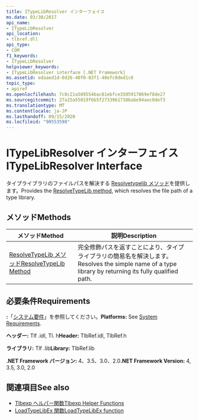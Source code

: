 ```yaml
---
title: ITypeLibResolver インターフェイス
ms.date: 03/30/2017
api_name:
- ITypeLibResolver
api_location:
- tlbref.dll
api_type:
- COM
f1_keywords:
- ITypeLibResolver
helpviewer_keywords:
- ITypeLibResolver interface [.NET Framework]
ms.assetid: edaaed1d-0d26-40f0-83f1-48efc0ded1c6
topic_type:
- apiref
ms.openlocfilehash: 7c8c21a589554bac81ebfce3505917869ef8de27
ms.sourcegitcommit: 27a15a55019f6b5f2733961738babe94aec0def3
ms.translationtype: MT
ms.contentlocale: ja-JP
ms.lasthandoff: 09/15/2020
ms.locfileid: "90553598"
---
```

# <a name="itypelibresolver-interface"></a><span data-ttu-id="aa8eb-102">ITypeLibResolver インターフェイス</span><span class="sxs-lookup"><span data-stu-id="aa8eb-102">ITypeLibResolver Interface</span></span>
<span data-ttu-id="aa8eb-103">タイプライブラリのファイルパスを解決する [Resolvetypelib メソッド](resolvetypelib-method.md)を提供します。</span><span class="sxs-lookup"><span data-stu-id="aa8eb-103">Provides the [ResolveTypeLib method](resolvetypelib-method.md), which resolves the file path of a type library.</span></span>  
  
## <a name="methods"></a><span data-ttu-id="aa8eb-104">メソッド</span><span class="sxs-lookup"><span data-stu-id="aa8eb-104">Methods</span></span>  
  
|<span data-ttu-id="aa8eb-105">メソッド</span><span class="sxs-lookup"><span data-stu-id="aa8eb-105">Method</span></span>|<span data-ttu-id="aa8eb-106">説明</span><span class="sxs-lookup"><span data-stu-id="aa8eb-106">Description</span></span>|  
|------------|-----------------|  
|[<span data-ttu-id="aa8eb-107">ResolveTypeLib メソッド</span><span class="sxs-lookup"><span data-stu-id="aa8eb-107">ResolveTypeLib Method</span></span>](resolvetypelib-method.md)|<span data-ttu-id="aa8eb-108">完全修飾パスを返すことにより、タイプライブラリの簡易名を解決します。</span><span class="sxs-lookup"><span data-stu-id="aa8eb-108">Resolves the simple name of a type library by returning its fully qualified path.</span></span>|  
  
## <a name="requirements"></a><span data-ttu-id="aa8eb-109">必要条件</span><span class="sxs-lookup"><span data-stu-id="aa8eb-109">Requirements</span></span>  
 <span data-ttu-id="aa8eb-110">**:**「[システム要件](../../get-started/system-requirements.md)」を参照してください。</span><span class="sxs-lookup"><span data-stu-id="aa8eb-110">**Platforms:** See [System Requirements](../../get-started/system-requirements.md).</span></span>  
  
 <span data-ttu-id="aa8eb-111">**ヘッダー:** Tlf .idl, Tl. h</span><span class="sxs-lookup"><span data-stu-id="aa8eb-111">**Header:** TlbRef.idl, TlbRef.h</span></span>  
  
 <span data-ttu-id="aa8eb-112">**ライブラリ:** Tlf .lib</span><span class="sxs-lookup"><span data-stu-id="aa8eb-112">**Library:** TlbRef.lib</span></span>  
  
 <span data-ttu-id="aa8eb-113">**.NET Framework バージョン:** 4、3.5、3.0、2.0</span><span class="sxs-lookup"><span data-stu-id="aa8eb-113">**.NET Framework Version:** 4, 3.5, 3.0, 2.0</span></span>  
  
## <a name="see-also"></a><span data-ttu-id="aa8eb-114">関連項目</span><span class="sxs-lookup"><span data-stu-id="aa8eb-114">See also</span></span>

- [<span data-ttu-id="aa8eb-115">Tlbexp ヘルパー関数</span><span class="sxs-lookup"><span data-stu-id="aa8eb-115">Tlbexp Helper Functions</span></span>](index.md)
- [<span data-ttu-id="aa8eb-116">LoadTypeLibEx 関数</span><span class="sxs-lookup"><span data-stu-id="aa8eb-116">LoadTypeLibEx function</span></span>](/previous-versions/windows/desktop/api/oleauto/nf-oleauto-loadtypelibex)
